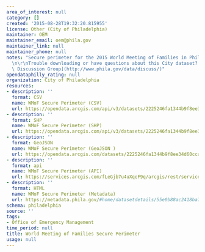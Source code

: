 ```yaml
---
area_of_interest: null
category: []
created: '2015-08-28T19:32:20.815955'
license: Other (City of Philadelphia)
maintainer: OEM
maintainer_email: oem@phila.gov
maintainer_link: null
maintainer_phone: null
notes: "Secure perimeter for the 2015 World Meeting of Families in Philadelphia, PA.\r\
  \n\r\nTrouble downloading or have questions about this City dataset? Visit the [OpenDataPhilly\
  \ Discussion Group](http://www.phila.gov/data/discuss/)"
opendataphilly_rating: null
organization: City of Philadelphia
resources:
- description: ''
  format: CSV
  name: WMoF Secure Perimeter (CSV)
  url: https://opendata.arcgis.com/api/v3/datasets/2225246fa1344b9f8ee34d60cca70962_0/downloads/data?format=csv&spatialRefId=4326
- description: ''
  format: SHP
  name: WMoF Secure Perimeter (SHP)
  url: https://opendata.arcgis.com/api/v3/datasets/2225246fa1344b9f8ee34d60cca70962_0/downloads/data?format=shp&spatialRefId=4326
- description: ''
  format: GeoJSON
  name: WMoF Secure Perimeter (GeoJSON )
  url: https://opendata.arcgis.com/datasets/2225246fa1344b9f8ee34d60cca70962_0.geojson
- description: ''
  format: api
  name: WMoF Secure Perimeter (API)
  url: https://services.arcgis.com/fLeGjb7u4uXqeF9q/arcgis/rest/services/Secure_Perimeter_WMoF/FeatureServer/0/query?outFields=*&where=1%3D1
- description: ''
  format: HTML
  name: WMoF Secure Perimeter (Metadata)
  url: https://metadata.phila.gov/#home/datasetdetails/55e0b88ac2418ba73ac23bc5/representationdetails/55e0b99143e43f0c7833e22f/
schema: philadelphia
source: ''
tags:
- Office of Emergency Management
time_period: null
title: World Meeting of Families Secure Perimeter
usage: null
---
```

